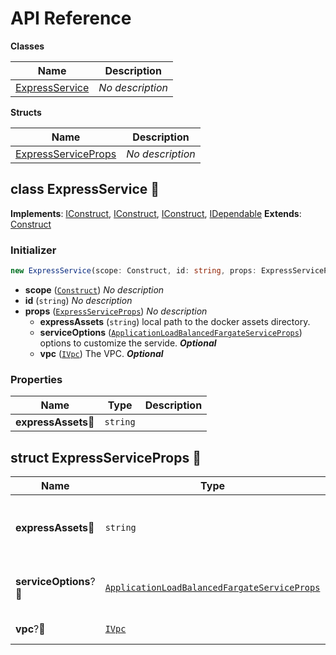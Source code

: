 # API Reference

**Classes**

Name|Description
----|-----------
[ExpressService](#cdk-fargate-express-expressservice)|*No description*


**Structs**

Name|Description
----|-----------
[ExpressServiceProps](#cdk-fargate-express-expressserviceprops)|*No description*



## class ExpressService 🔹 <a id="cdk-fargate-express-expressservice"></a>



__Implements__: [IConstruct](#constructs-iconstruct), [IConstruct](#aws-cdk-core-iconstruct), [IConstruct](#constructs-iconstruct), [IDependable](#aws-cdk-core-idependable)
__Extends__: [Construct](#aws-cdk-core-construct)

### Initializer




```ts
new ExpressService(scope: Construct, id: string, props: ExpressServiceProps)
```

* **scope** (<code>[Construct](#aws-cdk-core-construct)</code>)  *No description*
* **id** (<code>string</code>)  *No description*
* **props** (<code>[ExpressServiceProps](#cdk-fargate-express-expressserviceprops)</code>)  *No description*
  * **expressAssets** (<code>string</code>)  local path to the docker assets directory. 
  * **serviceOptions** (<code>[ApplicationLoadBalancedFargateServiceProps](#aws-cdk-aws-ecs-patterns-applicationloadbalancedfargateserviceprops)</code>)  options to customize the servide. __*Optional*__
  * **vpc** (<code>[IVpc](#aws-cdk-aws-ec2-ivpc)</code>)  The VPC. __*Optional*__



### Properties


Name | Type | Description 
-----|------|-------------
**expressAssets**🔹 | <code>string</code> | <span></span>



## struct ExpressServiceProps 🔹 <a id="cdk-fargate-express-expressserviceprops"></a>






Name | Type | Description 
-----|------|-------------
**expressAssets**🔹 | <code>string</code> | local path to the docker assets directory.
**serviceOptions**?🔹 | <code>[ApplicationLoadBalancedFargateServiceProps](#aws-cdk-aws-ecs-patterns-applicationloadbalancedfargateserviceprops)</code> | options to customize the servide.<br/>__*Optional*__
**vpc**?🔹 | <code>[IVpc](#aws-cdk-aws-ec2-ivpc)</code> | The VPC.<br/>__*Optional*__



